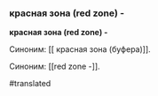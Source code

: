 ### красная зона (red zone) -

**красная зона (red zone) -**

Синоним: [[ красная зона (буфера)]].

Синоним: [[red zone -]].

#translated
